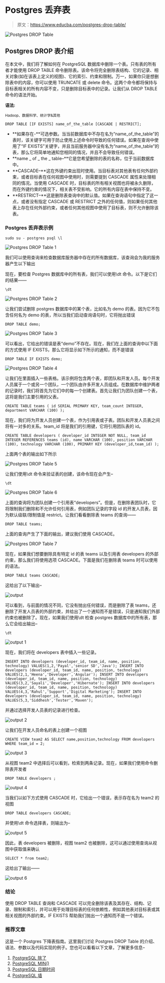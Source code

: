 # Postgres 丢弃表

> 原文：<https://www.educba.com/postgres-drop-table/>

![Postgres DROP Table](img/3afb01197bd2cf69869fd9478eda2d3d.png)



## Postgres DROP 表介绍

在本文中，我们将了解如何在 PostgreSQL 数据库中删除一个表。只有表的所有者才能使用 DROP TABLE 命令删除表。该命令将完全删除表结构、它的记录、相关对象(如在该表上定义的视图)、它的索引、约束和限制。万一，如果你只是想删除表中的内容，你可以使用 TRUNCATE 或 delete 命令。这两个命令都将保持与目标表相关的所有内容不变，只是删除目标表中的记录。让我们从 DROP TABLE 命令的语法开始。

**语法:**

<small>Hadoop、数据科学、统计学&其他</small>

`DROP TABLE [IF EXISTS] name_of_the_table [CASCADE | RESTRICT];`

*   **如果存在-**可选参数。当当前数据库中不存在名为“name_of_the_table”的表时，该关键字可用于防止使用上述命令时导致的任何错误。如果在查询中使用了“IF EXISTS”关键字，并且当前服务器中没有名为“name_of_the_table”的表，那么它将简单地通知您相同的情况，并且不会导致任何错误。
*   **name _ of _ the _ table–**它是您希望删除的表的名称，位于当前数据库中。
*   **CASCADE–**这在外键约束出现时使用。当目标表对其他表有任何外部约束，或者目标表在任何视图中使用时，则需要提到 CASCADE 属性来处理相同的情况。当使用 CASCADE 时，目标表的所有相关视图也将被永久删除，而在外键约束的情况下，相关表不受影响。它的所有内容在表中保持不变。
*   **RESTRICT–**这是删除表查询中的默认值。如果在查询语句中指定了这一点，或者没有指定 CASCADE 或 RESTRICT 之外的任何值，则如果任何其他表上存在任何外部约束，或者任何其他视图中使用了目标表，则不允许删除该表。

### Postgres 丢弃表示例

`sudo su - postgres
psql
\l`

![Postgres DROP Table 1](img/72a011b43fff6618e075993373d5a1ba.png)



我们可以使用查询来检查数据库服务器中存在的所有数据库，该查询会为我的服务器产生以下输出

现在，要检查 Postgres 数据库中的所有表，我们可以使用\dt 命令。以下是它们的结果——

`\dt`

![Postgres DROP Table 2](img/820da3271a5d2745a25776b901938d71.png)



让我们尝试删除 postgres 数据库中的某个表，比如名为 demo 的表。因为它不包含任何名为 demo 的表，所以当我们启动查询语句时，它将抛出错误

`DROP TABLE demo;`

![Postgres DROP Table 3](img/baaea6c43d24a34d068793f10702aa72.png)



可以看出，它给出的错误是表“demo”不存在。现在，我们在上面的查询中以下面的方式使用 IF EXISTS，那么它将显示如下所示的通知，而不是错误

`DROP TABLE IF EXISTS demo;`

![Postgres DROP Table 4](img/8a0f0ccaee6ed406cbf8635584122d56.png)



让我们在里面插入一些表格。该示例将包含两个表，即团队和开发人员。每个开发人员属于一个或另一个团队，一个团队由许多开发人员组成。在数据库中维护两者的记录时，我们将首先为它们中的每一个创建表。首先让我们为团队创建一个表，这将是我们主要引用的父表。

`CREATE TABLE teams (
id SERIAL PRIMARY KEY,
team_count INTEGER,
department VARCHAR (100)
);`

现在，我们将为开发人员创建一个表，作为引用表或子表。团队和开发人员表之间将有一对多的关系。team_id 将是我们的引用键，它将引用团队表的 id。

`CREATE TABLE developers (
developer_id INTEGER NOT NULL,
team_id INTEGER REFERENCES teams (id),
name VARCHAR (100),
position VARCHAR (100),
technology VARCHAR (100),
PRIMARY KEY (developer_id,team_id)
);`

上面两个表的输出如下所示

![Postgres DROP Table 5](img/725a0a438315c7106dd33a09bc72ff28.png)



让我们使用\dt 命令来验证表的创建，该命令现在会产生–

`\dt`

![Postgres DROP Table 6](img/6d39b2cd20e64333154e55fc1d891dfb.png)



上面的查询将为团队创建一个引用表“developers”。但是，在删除表团队时，它将限制我们删除和不允许任何引用表，例如团队记录的字段 id 的开发人员表，因为默认级联/限制值是 restrict。让我们看看删除表 teams 的查询——

`DROP TABLE teams;`

上面的查询产生了下面的输出，建议我们使用 CASCADE。

![Postgres DROP Table 7](img/7989aaae1156658f39db131d755d3afb.png)



现在，如果我们想要删除具有特定 id 的表 teams 以及引用表 developers 的外部约束，那么我们将使用选项 CASCADE。下面是我们在删除表 teams 时可以使用的语法。

`DROP TABLE teams CASCADE;`

这给出了以下输出–

![output](img/63cc3e77646a825f7576d9d87618205f.png)



可以看到，与前面的情况不同，它没有抛出任何错误，而是删除了表 teams，还删除了开发人员表的外部约束，并给出了一个通知而不是错误，只是通知我们外部约束也被删除了。现在，如果我们使用\dt 检查 postgres 数据库中的所有表，那么它会给出输出–

`\dt`

![output 1](img/2dbef56f54b18411cf7c6a9cad5bee42.png)



现在，我们将在 developers 表中插入一些记录。

`INSERT INTO developers (developer_id, team_id, name, position, technology) VALUES(1,2,'Payal','senior SD','Java');
INSERT INTO developers (developer_id, team_id, name, position, technology) VALUES(2,1,'Heena','Developer','Angular');
INSERT INTO developers (developer_id, team_id, name, position, technology) VALUES(3,2,'Sayali','Developer','Hibernate');
INSERT INTO developers (developer_id, team_id, name, position, technology) VALUES(4,3,'Rahul','Support','Digital Marketing');
INSERT INTO developers (developer_id, team_id, name, position, technology) VALUES(5,3,'Siddhesh','Tester','Maven');`

并通过选择开发人员表的记录进行检查。

![output 2](img/3f75b3d2ea8a112c684c44e5c019a8fe.png)



让我们在开发人员命名的表上创建一个视图

`CREATE VIEW team2 AS SELECT name,position,technology FROM developers WHERE team_id = 2;`

![output 3](img/0f84e5768d81efca730ea828c57a52d0.png)



从视图 team2 中选择后可以看到，检索到两条记录。现在，如果我们使用命令删除表开发者

`DROP TABLE developers ;`

![output 4](img/b2769db31fa114e1725f987378bb406b.png)



当我们以如下方式使用 CASCADE 时，它给出一个错误，表示存在名为 team2 的视图

`DROP TABLE developers CASCADE;`

并使用\dt 命令选择表，则输出为–

![output 5](img/09e6604fb7d0e00e209e2312c03218ba.png)



因此，表 developers 被删除，视图 team2 也被删除，这可以通过使用查询从视图中获取值来确认

`SELECT * from team2;`

这给出了输出——

![output 6](img/151e7983c1f55324906d2fb6431faa35.png)



### 结论

使用 DROP TABLE 查询和 CASCADE 可以完全删除该表及其存在、结构、记录、限制和索引，并可以用于处理目标表的任何依赖性，例如其他表对目标表或其相关视图的外部约束。IF EXISTS 帮助我们抛出一个通知而不是一个错误。

### 推荐文章

这是一个 Postgres 下降表指南。这里我们讨论 Postgres DROP Table 的介绍、语法、参数以及代码实现的例子。您也可以看看以下文章，了解更多信息–

1.  [PostgreSQL 除了](https://www.educba.com/postgresql-except/)
2.  [PostgreSQL MIN()](https://www.educba.com/postgresql-min/)
3.  [PostgreSQL 日期时间](https://www.educba.com/postgresql-datetime/)
4.  [PostgreSQL 墙](https://www.educba.com/postgresql-wal/)